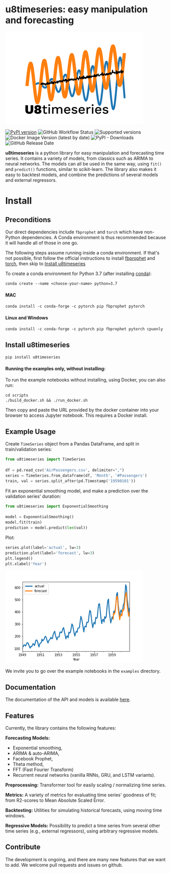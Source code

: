 # u8timeseries: easy manipulation and forecasting

![u8timeseries](static/images/logo-72dpi.png "u8timeseries")

[![PyPI version](https://img.shields.io/pypi/v/u8timeseries?color=green&style=flat-square)](https://pypi.org/project/u8timeseries/)
![GitHub Workflow Status](https://img.shields.io/github/workflow/status/unit8co/u8timeseries/develop?style=flat-square)
![Supported versions](https://img.shields.io/badge/python-3.6+-blue.svg?style=flat-square)
![Docker Image Version (latest by date)](https://img.shields.io/docker/v/unit8/u8timeseries?label=docker&sort=date&style=flat-square)
![PyPI - Downloads](https://img.shields.io/pypi/dm/u8timeseries?style=flat-square)
![GitHub Release Date](https://img.shields.io/github/release-date/unit8co/u8timeseries?style=flat-square)

**u8timeseries** is a python library for easy manipulation and forecasting time series.
It contains a variety of models, from classics such as ARIMA to neural networks.
The models can all be used in the same way, using `fit()` and `predict()` functions,
similar to scikit-learn. The library also makes it easy to backtest models,
and combine the predictions of several models and external regressors.


# Install
## Preconditions
Our direct dependencies include `fbprophet` and `torch` which have non-Python dependencies.
A Conda environment is thus recommended because it will handle all of those in one go.

The following steps assume running inside a conda environment. 
If that's not possible, first follow the official instructions to install 
[fbprophet](https://facebook.github.io/prophet/docs/installation.html#python)
and [torch](https://pytorch.org/get-started/locally/), then skip to 
[Install u8timeseries](#install-u8timeseries)

To create a conda environment for Python 3.7
(after installing [conda](https://docs.conda.io/en/latest/miniconda.html)):

    conda create --name <choose-your-name> python=3.7

#### MAC
    conda install -c conda-forge -c pytorch pip fbprophet pytorch

#### Linux and Windows
    conda install -c conda-forge -c pytorch pip fbprophet pytorch cpuonly
    
## Install u8timeseries
    pip install u8timeseries

#### Running the examples only, without installing:

To run the example notebooks without installing, using Docker, you can also run: 
```
cd scripts
./build_docker.sh && ./run_docker.sh
```
Then copy and paste the URL provided by the docker container into your browser to access Jupyter notebook.
This requires a Docker install.


## Example Usage
Create `TimeSeries` object from a Pandas DataFrame, and split in train/validation series:
```python
from u8timeseries import TimeSeries

df = pd.read_csv('AirPassengers.csv', delimiter=",")
series = TimeSeries.from_dataframe(df, 'Month', '#Passengers')
train, val = series.split_after(pd.Timestamp('19590101'))
```

Fit an exponential smoothing model, and make a prediction over the validation series' duration:
```python
from u8timeseries import ExponentialSmoothing

model = ExponentialSmoothing()
model.fit(train)
prediction = model.predict(len(val))
```

Plot:
```python
series.plot(label='actual', lw=3)
prediction.plot(label='forecast', lw=3)
plt.legend()
plt.xlabel('Year')
```
![example](static/images/example.png "example")

We invite you to go over the example notebooks in the `examples` directory.

## Documentation
The documentation of the API and models is available [here](https://unit8co.github.io/u8timeseries/).

## Features
Currently, the library contains the following features: 

**Forecasting Models:** 
* Exponential smoothing, 
* ARIMA & auto-ARIMA,
* Facebook Prophet,
* Theta method,
* FFT (Fast Fourier Transform)
* Recurrent neural networks (vanilla RNNs, GRU, and LSTM variants).

**Preprocessing:** Transformer tool for easily scaling / normalizing time series.

**Metrics:** A variety of metrics for evaluating time series' goodness of fit; 
from R2-scores to Mean Absolute Scaled Error.

**Backtesting:** Utilities for simulating historical forecasts, using moving time windows.

**Regressive Models:** Possibility to predict a time series from several other time series 
(e.g., external regressors), using arbitrary regressive models.


## Contribute
The development is ongoing, and there are many new features that we want to add. 
We welcome pull requests and issues on github.
